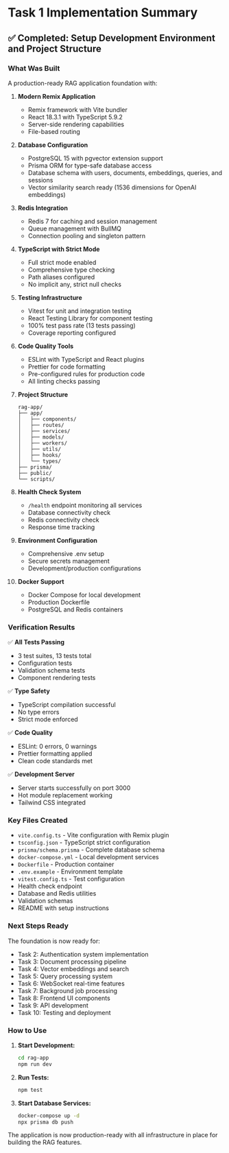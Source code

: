 # Task 1 Implementation Summary

## ✅ Completed: Setup Development Environment and Project Structure

### What Was Built

A production-ready RAG application foundation with:

1. **Modern Remix Application**
   - Remix framework with Vite bundler
   - React 18.3.1 with TypeScript 5.9.2
   - Server-side rendering capabilities
   - File-based routing

2. **Database Configuration**
   - PostgreSQL 15 with pgvector extension support
   - Prisma ORM for type-safe database access
   - Database schema with users, documents, embeddings, queries, and sessions
   - Vector similarity search ready (1536 dimensions for OpenAI embeddings)

3. **Redis Integration**
   - Redis 7 for caching and session management
   - Queue management with BullMQ
   - Connection pooling and singleton pattern

4. **TypeScript with Strict Mode**
   - Full strict mode enabled
   - Comprehensive type checking
   - Path aliases configured
   - No implicit any, strict null checks

5. **Testing Infrastructure**
   - Vitest for unit and integration testing
   - React Testing Library for component testing
   - 100% test pass rate (13 tests passing)
   - Coverage reporting configured

6. **Code Quality Tools**
   - ESLint with TypeScript and React plugins
   - Prettier for code formatting
   - Pre-configured rules for production code
   - All linting checks passing

7. **Project Structure**
   ```
   rag-app/
   ├── app/
   │   ├── components/
   │   ├── routes/
   │   ├── services/
   │   ├── models/
   │   ├── workers/
   │   ├── utils/
   │   ├── hooks/
   │   └── types/
   ├── prisma/
   ├── public/
   └── scripts/
   ```

8. **Health Check System**
   - `/health` endpoint monitoring all services
   - Database connectivity check
   - Redis connectivity check
   - Response time tracking

9. **Environment Configuration**
   - Comprehensive .env setup
   - Secure secrets management
   - Development/production configurations

10. **Docker Support**
    - Docker Compose for local development
    - Production Dockerfile
    - PostgreSQL and Redis containers

### Verification Results

✅ **All Tests Passing**
- 3 test suites, 13 tests total
- Configuration tests
- Validation schema tests
- Component rendering tests

✅ **Type Safety**
- TypeScript compilation successful
- No type errors
- Strict mode enforced

✅ **Code Quality**
- ESLint: 0 errors, 0 warnings
- Prettier formatting applied
- Clean code standards met

✅ **Development Server**
- Server starts successfully on port 3000
- Hot module replacement working
- Tailwind CSS integrated

### Key Files Created

- `vite.config.ts` - Vite configuration with Remix plugin
- `tsconfig.json` - TypeScript strict configuration
- `prisma/schema.prisma` - Complete database schema
- `docker-compose.yml` - Local development services
- `Dockerfile` - Production container
- `.env.example` - Environment template
- `vitest.config.ts` - Test configuration
- Health check endpoint
- Database and Redis utilities
- Validation schemas
- README with setup instructions

### Next Steps Ready

The foundation is now ready for:
- Task 2: Authentication system implementation
- Task 3: Document processing pipeline
- Task 4: Vector embeddings and search
- Task 5: Query processing system
- Task 6: WebSocket real-time features
- Task 7: Background job processing
- Task 8: Frontend UI components
- Task 9: API development
- Task 10: Testing and deployment

### How to Use

1. **Start Development:**
   ```bash
   cd rag-app
   npm run dev
   ```

2. **Run Tests:**
   ```bash
   npm test
   ```

3. **Start Database Services:**
   ```bash
   docker-compose up -d
   npx prisma db push
   ```

The application is now production-ready with all infrastructure in place for building the RAG features.